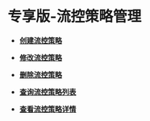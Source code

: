 # 专享版-流控策略管理<a name="ZH-CN_TOPIC_0000001074560240"></a>

 

-   **[创建流控策略](创建流控策略.md)**  

-   **[修改流控策略](修改流控策略.md)**  

-   **[删除流控策略](删除流控策略.md)**  

-   **[查询流控策略列表](查询流控策略列表.md)**  

-   **[查看流控策略详情](查看流控策略详情.md)**  


